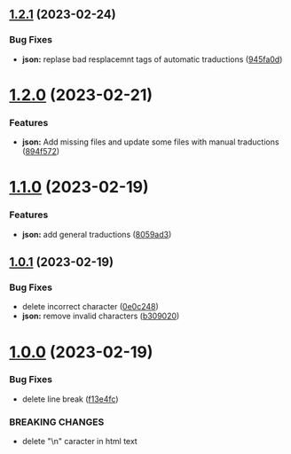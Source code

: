 ## [1.2.1](https://github.com/allnnde/pf2e-esp-translation/compare/v1.2.0...v1.2.1) (2023-02-24)


### Bug Fixes

* **json:** replase bad resplacemnt tags of automatic traductions ([945fa0d](https://github.com/allnnde/pf2e-esp-translation/commit/945fa0d84444c679ed9185ce85e1ef5fae3946c1))



# [1.2.0](https://github.com/allnnde/pf2e-esp-translation/compare/v1.1.0...v1.2.0) (2023-02-21)


### Features

* **json:** Add missing files and update some files with manual traductions ([894f572](https://github.com/allnnde/pf2e-esp-translation/commit/894f5725bd586361634be34b1e22430f95bc0a50))



# [1.1.0](https://github.com/allnnde/pf2e-esp-translation/compare/v1.0.1...v1.1.0) (2023-02-19)


### Features

* **json:** add general traductions ([8059ad3](https://github.com/allnnde/pf2e-esp-translation/commit/8059ad3720632f0057b1ee3d6c0934801ccd1ccf))



## [1.0.1](https://github.com/allnnde/pf2e-esp-translation/compare/v1.0.0...v1.0.1) (2023-02-19)


### Bug Fixes

* delete incorrect character ([0e0c248](https://github.com/allnnde/pf2e-esp-translation/commit/0e0c2480b7502a2ac9daed52f3a0f05873faa2ef))
* **json:** remove invalid characters ([b309020](https://github.com/allnnde/pf2e-esp-translation/commit/b309020254c1bbfb9c9ab637f101d6c5257dc4c6))



# [1.0.0](https://github.com/allnnde/pf2e-esp-translation/compare/v0.3.1...v1.0.0) (2023-02-19)


### Bug Fixes

* delete line break ([f13e4fc](https://github.com/allnnde/pf2e-esp-translation/commit/f13e4fce7657e90070ba6aa47d5b6e9c432aa9a8))


### BREAKING CHANGES

* delete "\n" caracter in html text



